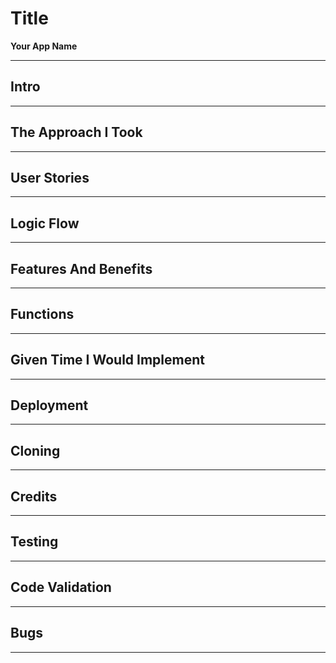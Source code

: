 # Title

**Your App Name**



---

## Intro



---

## The Approach I Took



---

## User Stories



---

## Logic Flow



---

## Features And Benefits



---

## Functions



---

## Given Time I Would Implement



---

## Deployment



---

## Cloning



---

## Credits



---

## Testing



---

## Code Validation



---

## Bugs



---
